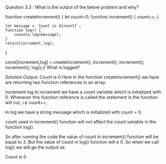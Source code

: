 
Question 3.3 : What is the output of the below problem and why?


function createIncrement() 
{
    let count=0;
    function increment() 
    {
        count++;
    }
    
    let message = `Count is ${count}`;
    function log() {
        console.log(message);
    }
    return[increment,log];
}

const[increment,log] = createIncrement();
increment();
increment();
increment();
log();// What is logged?

Solution
Output: Count is 0
Here in the function createIncrement() we have are returning two function references in an array.

increment
log
In increment we have a count variable which is initialized with 0. 
Whenever this function reference is called the statement in the function will run, i.e count++;

In log we have a string message which is initialized with count = 0.

count used in increment() function will not affect the count variable in the function log().

So after running the code the value of count in increment() function will be equal to 3. 
But the value of count in log() function will e 0. So when we call log() we will ge the output as

Count is 0
